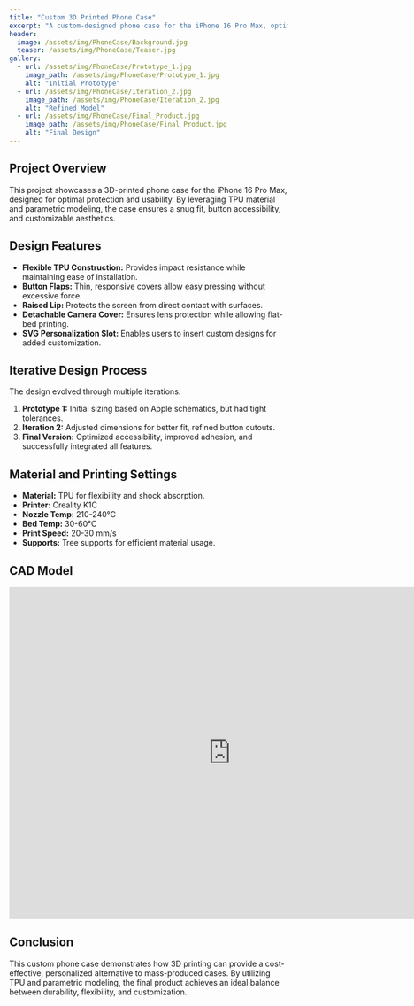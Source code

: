 ```yaml
---
title: "Custom 3D Printed Phone Case"
excerpt: "A custom-designed phone case for the iPhone 16 Pro Max, optimized for protection, flexibility, and personalization using TPU."
header:
  image: /assets/img/PhoneCase/Background.jpg
  teaser: /assets/img/PhoneCase/Teaser.jpg
gallery:
  - url: /assets/img/PhoneCase/Prototype_1.jpg
    image_path: /assets/img/PhoneCase/Prototype_1.jpg
    alt: "Initial Prototype"
  - url: /assets/img/PhoneCase/Iteration_2.jpg
    image_path: /assets/img/PhoneCase/Iteration_2.jpg
    alt: "Refined Model"
  - url: /assets/img/PhoneCase/Final_Product.jpg
    image_path: /assets/img/PhoneCase/Final_Product.jpg
    alt: "Final Design"
---
```


## Project Overview
This project showcases a 3D-printed phone case for the iPhone 16 Pro Max, designed for optimal protection and usability. By leveraging TPU material and parametric modeling, the case ensures a snug fit, button accessibility, and customizable aesthetics.

## Design Features
- **Flexible TPU Construction:** Provides impact resistance while maintaining ease of installation.
- **Button Flaps:** Thin, responsive covers allow easy pressing without excessive force.
- **Raised Lip:** Protects the screen from direct contact with surfaces.
- **Detachable Camera Cover:** Ensures lens protection while allowing flat-bed printing.
- **SVG Personalization Slot:** Enables users to insert custom designs for added customization.

## Iterative Design Process
The design evolved through multiple iterations:
1. **Prototype 1:** Initial sizing based on Apple schematics, but had tight tolerances.
2. **Iteration 2:** Adjusted dimensions for better fit, refined button cutouts.
3. **Final Version:** Optimized accessibility, improved adhesion, and successfully integrated all features.

## Material and Printing Settings
- **Material:** TPU for flexibility and shock absorption.
- **Printer:** Creality K1C
- **Nozzle Temp:** 210-240°C
- **Bed Temp:** 30-60°C
- **Print Speed:** 20-30 mm/s
- **Supports:** Tree supports for efficient material usage.

## CAD Model
<iframe src="https://a360.co/example-link" width="800" height="600" allowfullscreen frameborder="0"></iframe>

## Conclusion
This custom phone case demonstrates how 3D printing can provide a cost-effective, personalized alternative to mass-produced cases. By utilizing TPU and parametric modeling, the final product achieves an ideal balance between durability, flexibility, and customization.
